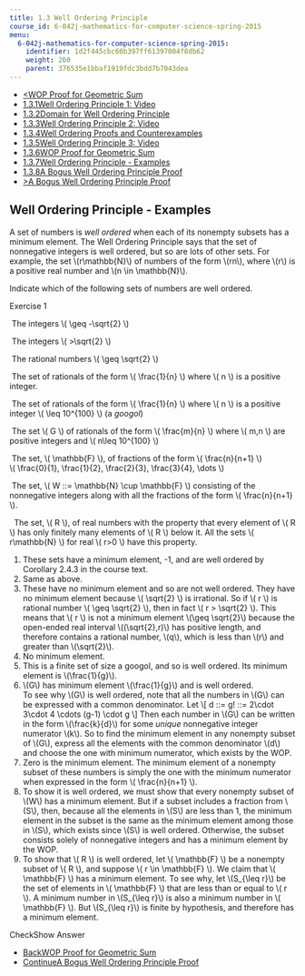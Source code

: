 ```yaml
---
title: 1.3 Well Ordering Principle
course_id: 6-042j-mathematics-for-computer-science-spring-2015
menu:
  6-042j-mathematics-for-computer-science-spring-2015:
    identifier: 1d2f445cbc60b397ff61397004f8db62
    weight: 260
    parent: 376535e1bbaf1919fdc3bdd7b7043dea
---
```

*   [<WOP Proof for Geometric Sum](/courses/electrical-engineering-and-computer-science/6-042j-mathematics-for-computer-science-spring-2015/proofs/tp2-1/vertical-21c9adce63e4)
*   [1.3.1Well Ordering Principle 1: Video](/courses/electrical-engineering-and-computer-science/6-042j-mathematics-for-computer-science-spring-2015/proofs/tp2-1)
*   [1.3.2Domain for Well Ordering Principle](/courses/electrical-engineering-and-computer-science/6-042j-mathematics-for-computer-science-spring-2015/proofs/tp2-1/vertical-1d9c2a0e507a)
*   [1.3.3Well Ordering Principle 2: Video](/courses/electrical-engineering-and-computer-science/6-042j-mathematics-for-computer-science-spring-2015/proofs/tp2-1/vertical-735460178366)
*   [1.3.4Well Ordering Proofs and Counterexamples](/courses/electrical-engineering-and-computer-science/6-042j-mathematics-for-computer-science-spring-2015/proofs/tp2-1/vertical-001819756631)
*   [1.3.5Well Ordering Principle 3: Video](/courses/electrical-engineering-and-computer-science/6-042j-mathematics-for-computer-science-spring-2015/proofs/tp2-1/vertical-4bb7930de7ec)
*   [1.3.6WOP Proof for Geometric Sum](/courses/electrical-engineering-and-computer-science/6-042j-mathematics-for-computer-science-spring-2015/proofs/tp2-1/vertical-21c9adce63e4)
*   [1.3.7Well Ordering Principle - Examples](/courses/electrical-engineering-and-computer-science/6-042j-mathematics-for-computer-science-spring-2015/proofs/tp2-1/vertical-69c747468b20)
*   [1.3.8A Bogus Well Ordering Principle Proof](/courses/electrical-engineering-and-computer-science/6-042j-mathematics-for-computer-science-spring-2015/proofs/tp2-1/vertical-0d330bfe723d)
*   [\>A Bogus Well Ordering Principle Proof](/courses/electrical-engineering-and-computer-science/6-042j-mathematics-for-computer-science-spring-2015/proofs/tp2-1/vertical-0d330bfe723d)

Well Ordering Principle - Examples
----------------------------------

  

A set of numbers is _well ordered_ when each of its nonempty subsets has a minimum element. The Well Ordering Principle says that the set of nonnegative integers is well ordered, but so are lots of other sets. For example, the set \\(r\\mathbb{N}\\) of numbers of the form \\(rn\\), where \\(r\\) is a positive real number and \\(n \\in \\mathbb{N}\\).

Indicate which of the following sets of numbers are well ordered.

Exercise 1

&nbsp;The integers \\( \\geq -\\sqrt{2} \\) &nbsp;

&nbsp;The integers \\( >\\sqrt{2} \\) &nbsp;

&nbsp;The rational numbers \\( \\geq \\sqrt{2} \\) &nbsp;

&nbsp;The set of rationals of the form \\( \\frac{1}{n} \\) where \\( n \\) is a positive integer. &nbsp;

&nbsp;The set of rationals of the form \\( \\frac{1}{n} \\) where \\( n \\) is a positive integer \\( \\leq 10^{100} \\) (a _googol_) &nbsp;

&nbsp;The set \\( G \\) of rationals of the form \\( \\frac{m}{n} \\) where \\( m,n \\) are positive integers and \\( n\\leq 10^{100} \\) &nbsp;

&nbsp;The set, \\( \\mathbb{F} \\), of fractions of the form \\( \\frac{n}{n+1} \\)  
\\( \\frac{0}{1}, \\frac{1}{2}, \\frac{2}{3}, \\frac{3}{4}, \\dots \\) &nbsp;

&nbsp;The set, \\( W ::= \\mathbb{N} \\cup \\mathbb{F} \\) consisting of the nonnegative integers along with all the fractions of the form \\( \\frac{n}{n+1} \\). &nbsp;

&nbsp; The set, \\( R \\), of real numbers with the property that every element of \\( R \\) has only finitely many elements of \\( R \\) below it. All the sets \\( r\\mathbb{N} \\) for real \\( r>0 \\) have this property. &nbsp;

1.  These sets have a minimum element, -1, and are well ordered by Corollary 2.4.3 in the course text.
2.  Same as above.
3.  These have no minimum element and so are not well ordered. They have no minimum element because \\( \\sqrt{2} \\) is irrational. So if \\( r \\) is rational number \\( \\geq \\sqrt{2} \\), then in fact \\( r > \\sqrt{2} \\). This means that \\( r \\) is not a minimum element \\(\\geq \\sqrt{2}\\) because the open-ended real interval \\((\\sqrt{2},r)\\) has positive length, and therefore contains a rational number, \\(q\\), which is less than \\(r\\) and greater than \\(\\sqrt{2}\\).
4.  No minimum element.
5.  This is a finite set of size a googol, and so is well ordered. Its minimum element is \\(\\frac{1}{g}\\).
6.  \\(G\\) has minimum element \\(\\frac{1}{g}\\) and is well ordered.  
    To see why \\(G\\) is well ordered, note that all the numbers in \\(G\\) can be expressed with a common denominator. Let \\\[ d ::= g! ::= 2\\cdot 3\\cdot 4 \\cdots (g-1) \\cdot g \\\] Then each number in \\(G\\) can be written in the form \\(\\frac{k}{d}\\) for some _unique_ nonnegative integer numerator \\(k\\). So to find the minimum element in any nonempty subset of \\(G\\), express all the elements with the common denominator \\(d\\) and choose the one with minimum numerator, which exists by the WOP.
7.  Zero is the minimum element. The minimum element of a nonempty subset of these numbers is simply the one with the minimum numerator when expressed in the form \\( \\frac{n}{n+1} \\).
8.  To show it is well ordered, we must show that every nonempty subset of \\(W\\) has a minimum element. But if a subset includes a fraction from \\(S\\), then, because all the elements in \\(S\\) are less than 1, the minimum element in the subset is the same as the minimum element among those in \\(S\\), which exists since \\(S\\) is well ordered. Otherwise, the subset consists solely of nonnegative integers and has a minimum element by the WOP.
9.  To show that \\( R \\) is well ordered, let \\( \\mathbb{F} \\) be a nonempty subset of \\( R \\), and suppose \\( r \\in \\mathbb{F} \\). We claim that \\( \\mathbb{F} \\) has a minimum element. To see why, let \\(S\_{\\leq r}\\) be the set of elements in \\( \\mathbb{F} \\) that are less than or equal to \\( r \\). A minimum number in \\(S\_{\\leq r}\\) is also a minimum number in \\( \\mathbb{F} \\). But \\(S\_{\\leq r}\\) is finite by hypothesis, and therefore has a minimum element.

CheckShow Answer

*   [BackWOP Proof for Geometric Sum](/courses/electrical-engineering-and-computer-science/6-042j-mathematics-for-computer-science-spring-2015/proofs/tp2-1/vertical-21c9adce63e4)
*   [ContinueA Bogus Well Ordering Principle Proof](/courses/electrical-engineering-and-computer-science/6-042j-mathematics-for-computer-science-spring-2015/proofs/tp2-1/vertical-0d330bfe723d)